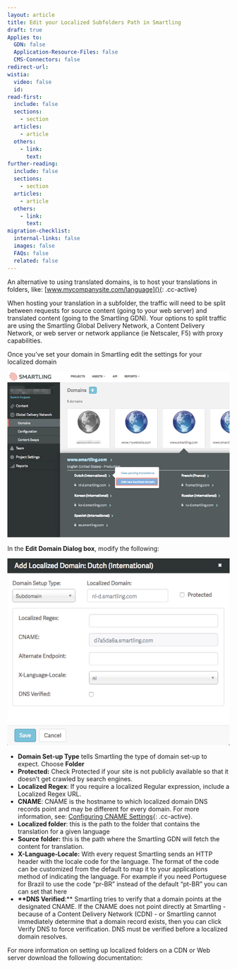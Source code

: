 ```yaml
---
layout: article
title: Edit your Localized Subfolders Path in Smartling
draft: true
Applies to:
  GDN: false
  Application-Resource-Files: false
  CMS-Connectors: false
redirect-url:
wistia:
  video: false
  id:
read-first:
  include: false
  sections:
    - section
  articles:
    - article
  others:
    - link:
      text:
further-reading:
  include: false
  sections:
    - section
  articles:
    - article
  others:
    - link:
      text:
migration-checklist:
  internal-links: false
  images: false
  FAQs: false
  related: false
---
```



An alternative to using translated domains, is to host your translations in folders, like:&nbsp;[www.mycompanysite.com/language](){: .cc-active}

When hosting your translation in a subfolder, the traffic will need to be split between requests for source content (going to your web server) and translated content (going to the Smartling GDN). Your options to split traffic are using the Smartling Global Delivery Network, a Content Delivery Network, or web server or network appliance (ie Netscaler, F5) with proxy capabilities.

Once you’ve set your domain in Smartling edit the settings for your localized domain

![](/uploads/versions/smartling___manage_domains---x----933-696x---.png)

In the **Edit Domain Dialog box**, modify the following:

![](/uploads/versions/smartling___manage_domains-1---x----575-482x---.png)

* **Domain Set-up Type** tells Smartling the type of domain set-up to expect. Choose **Folder**
* **Protected:** Check Protected if your site is not publicly available so that it doesn’t get crawled by search engines.
* **Localized Regex**: If you require a localized Regular expression, include a Localized Regex URL.
* **CNAME**: CNAME is the hostname to which localized domain DNS records point and may be different for every domain. For more information, see: [Configuring CNAME Settings](){: .cc-active}.
* **Localized folder**: this is the path to the folder that contains the translation for a given language
* **Source folder:** this is the path where the Smartling GDN will fetch the content for translation.
* **X-Language-Locale:** With every request Smartling sends an HTTP header with the locale code for the language. The format of the code can be customized from the default to map it to your applications method of indicating the language. For example if you need Portuguese for Brazil to use the code “pr-BR” instead of the default “pt-BR” you can can set that here
* **\*\*DNS Verified**:\*\* Smartling tries to verify that a domain points at the designated CNAME. If the CNAME does not point directly at Smartling - because of a Content Delivery Network (CDN) - or Smartling cannot immediately determine that a domain record exists, then you can click Verify DNS to force verification. DNS must be verified before a localized domain resolves.


For more information on setting up localized folders on a CDN or Web server download the following documentation: